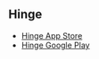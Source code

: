 ## Hinge
- [Hinge App Store](https://itunes.apple.com/us/app/hinge/id595287172?mt=8)
- [Hinge Google Play](https://play.google.com/store/apps/details?id=co.hinge.app)
